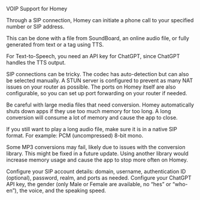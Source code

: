 VOIP Support for Homey

Through a SIP connection, Homey can initiate a phone call to your specified number or SIP address.

This can be done with a file from SoundBoard, an online audio file, or fully generated from text or a tag using TTS.

For Text-to-Speech, you need an API key for ChatGPT, since ChatGPT handles the TTS output.

SIP connections can be tricky. The codec has auto-detection but can also be selected manually.
A STUN server is configured to prevent as many NAT issues on your router as possible.
The ports on Homey itself are also configurable, so you can set up port forwarding on your router if needed.

Be careful with large media files that need conversion.
Homey automatically shuts down apps if they use too much memory for too long.
A long conversion will consume a lot of memory and cause the app to close.

If you still want to play a long audio file, make sure it is in a native SIP format.
For example: PCM (uncompressed) 8-bit mono.

Some MP3 conversions may fail, likely due to issues with the conversion library.
This might be fixed in a future update. Using another library would increase memory usage and cause the app to stop more often on Homey.

Configure your SIP account details: domain, username, authentication ID (optional), password, realm, and ports as needed.
Configure your ChatGPT API key, the gender (only Male or Female are available, no “hes” or “who-en”), the voice, and the speaking speed.